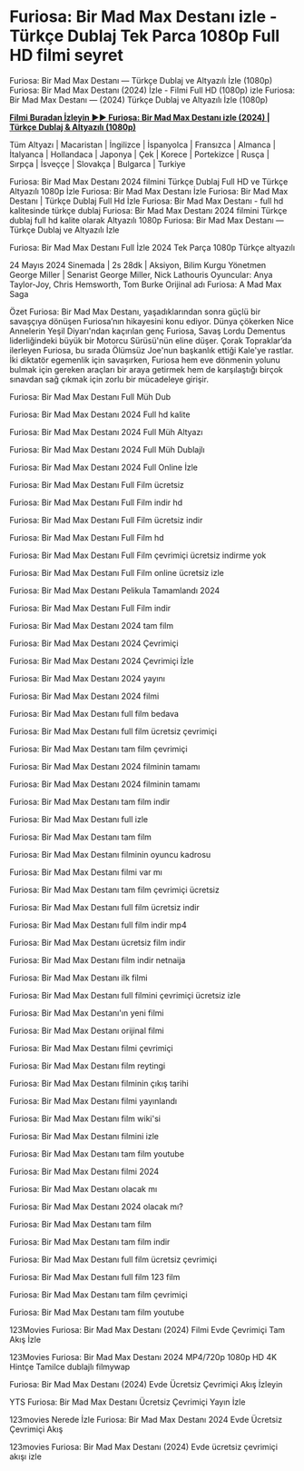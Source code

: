 # Furiosa: Bir Mad Max Destanı izle - Türkçe Dublaj Tek Parca 1080p Full HD filmi seyret

Furiosa: Bir Mad Max Destanı — Türkçe Dublaj ve Altyazılı İzle (1080p) Furiosa: Bir Mad Max Destanı (2024) İzle - Filmi Full HD (1080p) izle Furiosa: Bir Mad Max Destanı — (2024) Türkçe Dublaj ve Altyazılı İzle (1080p)

**[Filmi Buradan İzleyin ▶▶ Furiosa: Bir Mad Max Destanı izle (2024) | Türkçe Dublaj & Altyazılı (1080p)](https://t.co/r6HgTUThMa)**

Tüm Altyazı | Macaristan | İngilizce | İspanyolca | Fransızca | Almanca | İtalyanca | Hollandaca | Japonya | Çek | Korece | Portekizce | Rusça | Sırpça | İsveççe | Slovakça | Bulgarca | Turkiye

Furiosa: Bir Mad Max Destanı 2024 filmini Türkçe Dublaj Full HD ve Türkçe Altyazılı 1080p İzle Furiosa: Bir Mad Max Destanı İzle Furiosa: Bir Mad Max Destanı | Türkçe Dublaj Full Hd İzle Furiosa: Bir Mad Max Destanı - full hd kalitesinde türkçe dublaj Furiosa: Bir Mad Max Destanı 2024 filmini Türkçe dublaj full hd kalite olarak Altyazılı 1080p Furiosa: Bir Mad Max Destanı — Türkçe Dublaj ve Altyazılı İzle

Furiosa: Bir Mad Max Destanı Full İzle 2024 Tek Parça 1080p Türkçe altyazılı

24 Mayıs 2024 Sinemada | 2s 28dk | Aksiyon, Bilim Kurgu
Yönetmen George Miller | Senarist George Miller, Nick Lathouris
Oyuncular: Anya Taylor-Joy, Chris Hemsworth, Tom Burke
Orijinal adı Furiosa: A Mad Max Saga

Özet
Furiosa: Bir Mad Max Destanı, yaşadıklarından sonra güçlü bir savaşçıya dönüşen Furiosa’nın hikayesini konu ediyor. Dünya çökerken Nice Annelerin Yeşil Diyarı'ndan kaçırılan genç Furiosa, Savaş Lordu Dementus liderliğindeki büyük bir Motorcu Sürüsü'nün eline düşer. Çorak Topraklar’da ilerleyen Furiosa, bu sırada  Ölümsüz Joe'nun başkanlık ettiği Kale'ye rastlar. İki diktatör egemenlik için savaşırken, Furiosa hem eve dönmenin yolunu bulmak için gereken araçları bir araya getirmek hem de karşılaştığı birçok sınavdan sağ çıkmak için zorlu bir mücadeleye girişir. 

Furiosa: Bir Mad Max Destanı Full Müh Dub

Furiosa: Bir Mad Max Destanı 2024 Full hd kalite

Furiosa: Bir Mad Max Destanı 2024 Full Müh Altyazı

Furiosa: Bir Mad Max Destanı 2024 Full Müh Dublajlı

Furiosa: Bir Mad Max Destanı 2024 Full Online İzle

Furiosa: Bir Mad Max Destanı Full Film ücretsiz

Furiosa: Bir Mad Max Destanı Full Film indir hd

Furiosa: Bir Mad Max Destanı Full Film ücretsiz indir

Furiosa: Bir Mad Max Destanı Full Film hd

Furiosa: Bir Mad Max Destanı Full Film çevrimiçi ücretsiz indirme yok

Furiosa: Bir Mad Max Destanı Full Film online ücretsiz izle

Furiosa: Bir Mad Max Destanı Pelikula Tamamlandı 2024

Furiosa: Bir Mad Max Destanı Full Film indir

Furiosa: Bir Mad Max Destanı 2024 tam film

Furiosa: Bir Mad Max Destanı 2024 Çevrimiçi

Furiosa: Bir Mad Max Destanı 2024 Çevrimiçi İzle

Furiosa: Bir Mad Max Destanı 2024 yayını

Furiosa: Bir Mad Max Destanı 2024 filmi

Furiosa: Bir Mad Max Destanı full film bedava

Furiosa: Bir Mad Max Destanı full film ücretsiz çevrimiçi

Furiosa: Bir Mad Max Destanı tam film çevrimiçi

Furiosa: Bir Mad Max Destanı 2024 filminin tamamı

Furiosa: Bir Mad Max Destanı 2024 filminin tamamı

Furiosa: Bir Mad Max Destanı tam film indir

Furiosa: Bir Mad Max Destanı full izle

Furiosa: Bir Mad Max Destanı tam film

Furiosa: Bir Mad Max Destanı filminin oyuncu kadrosu

Furiosa: Bir Mad Max Destanı filmi var mı

Furiosa: Bir Mad Max Destanı tam film çevrimiçi ücretsiz

Furiosa: Bir Mad Max Destanı full film ücretsiz indir

Furiosa: Bir Mad Max Destanı full film indir mp4

Furiosa: Bir Mad Max Destanı ücretsiz film indir

Furiosa: Bir Mad Max Destanı film indir netnaija

Furiosa: Bir Mad Max Destanı ilk filmi

Furiosa: Bir Mad Max Destanı full filmini çevrimiçi ücretsiz izle

Furiosa: Bir Mad Max Destanı'ın yeni filmi

Furiosa: Bir Mad Max Destanı orijinal filmi

Furiosa: Bir Mad Max Destanı filmi çevrimiçi

Furiosa: Bir Mad Max Destanı film reytingi

Furiosa: Bir Mad Max Destanı filminin çıkış tarihi

Furiosa: Bir Mad Max Destanı filmi yayınlandı

Furiosa: Bir Mad Max Destanı film wiki'si

Furiosa: Bir Mad Max Destanı filmini izle

Furiosa: Bir Mad Max Destanı tam film youtube

Furiosa: Bir Mad Max Destanı filmi 2024

Furiosa: Bir Mad Max Destanı olacak mı

Furiosa: Bir Mad Max Destanı 2024 olacak mı?

Furiosa: Bir Mad Max Destanı tam film

Furiosa: Bir Mad Max Destanı tam film indir

Furiosa: Bir Mad Max Destanı full film ücretsiz çevrimiçi

Furiosa: Bir Mad Max Destanı full film 123 film

Furiosa: Bir Mad Max Destanı tam film çevrimiçi

Furiosa: Bir Mad Max Destanı tam film youtube

123Movies Furiosa: Bir Mad Max Destanı (2024) Filmi Evde Çevrimiçi Tam Akış İzle

123Movies Furiosa: Bir Mad Max Destanı 2024 MP4/720p 1080p HD 4K Hintçe Tamilce dublajlı filmywap

Furiosa: Bir Mad Max Destanı (2024) Evde Ücretsiz Çevrimiçi Akış İzleyin

YTS Furiosa: Bir Mad Max Destanı Ücretsiz Çevrimiçi Yayın İzle

123movies Nerede İzle Furiosa: Bir Mad Max Destanı 2024 Evde Ücretsiz Çevrimiçi Akış

123movies Furiosa: Bir Mad Max Destanı (2024) Evde ücretsiz çevrimiçi akışı izle
